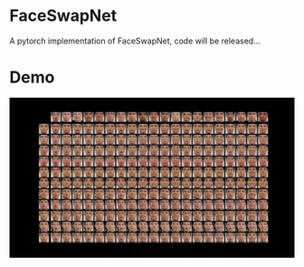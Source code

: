 # FaceSwapNet
A pytorch implementation of FaceSwapNet, code will be released...

# Demo
[![AirSim Drone Demo Video](imgs/cover.jpg)](https://youtu.be/eKSl-Qduut8)
